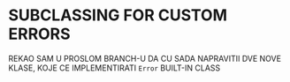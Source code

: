 # SUBCLASSING FOR CUSTOM ERRORS

REKAO SAM U PROSLOM BRANCH-U DA CU SADA NAPRAVITII DVE NOVE KLASE, KOJE CE IMPLEMENTIRATI `Error` BUILT-IN CLASS

